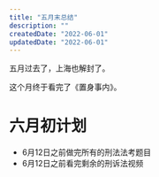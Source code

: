 ```yaml
---
title: "五月末总结"
description: ""
createdDate: "2022-06-01"
updatedDate: "2022-06-01"
---
```


五月过去了，上海也解封了。

这个月终于看完了《置身事内》。

# 六月初计划
- 6月12日之前做完所有的刑法法考题目
- 6月12日之前看完剩余的刑诉法视频
